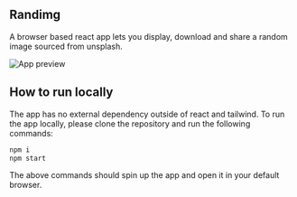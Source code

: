 ## Randimg

A browser based react app lets you display, download and share a random image sourced from unsplash.

![App preview](./screenshots/screenshot-1.png)

## How to run locally

The app has no external dependency outside of react and tailwind. To run the app locally, please clone the repository and run the following commands:

```bash
npm i
npm start
```

The above commands should spin up the app and open it in your default browser.
